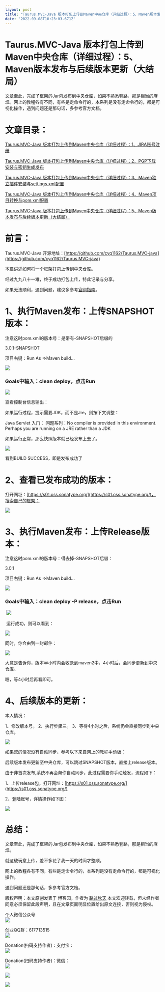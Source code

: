 ```yaml
---
layout: post
title: "Taurus.MVC-Java 版本打包上传到Maven中央仓库（详细过程）：5、Maven版本发布与后续版本更新（大结局）"
date: "2022-09-08T10:23:03.671Z"
---
```

Taurus.MVC-Java 版本打包上传到Maven中央仓库（详细过程）：5、Maven版本发布与后续版本更新（大结局）
==============================================================

文章至此，完成了框架的Jar包发布到中央仓库，如果不熟悉套路，那是相当的麻烦。网上的教程各有不同，有些是走命令行的，本系列是没有走命令行的，都是可视化操作，遇到问题还是那句话，多参考官方文档。

文章目录：
=====

[Taurus.MVC-Java 版本打包上传到Maven中央仓库（详细过程）：1、JIRA账号注册](https://www.cnblogs.com/cyq1162/p/16660023.html)

[Taurus.MVC-Java 版本打包上传到Maven中央仓库（详细过程）：2、PGP下载安装与密钥生成发布](https://www.cnblogs.com/cyq1162/p/16660216.html)

[Taurus.MVC-Java 版本打包上传到Maven中央仓库（详细过程）：3、Maven独立插件安装与settings.xml配置](https://www.cnblogs.com/cyq1162/p/16660172.html)

[Taurus.MVC-Java 版本打包上传到Maven中央仓库（详细过程）：4、Maven项目转换与pom.xml配置](https://www.cnblogs.com/cyq1162/p/16660280.html)

[Taurus.MVC-Java 版本打包上传到Maven中央仓库（详细过程）：5、Maven版本发布与后续版本更新（大结局）](https://www.cnblogs.com/cyq1162/p/16662370.html)

前言：
===

Taurus.MVC-Java 开源地址：[https://github.com/cyq1162/Taurus.MVC-java](https://github.com/cyq1162/Taurus.MVC-java)

本篇讲述如何将一个框架打包上传到中央仓库。

经过九九八十一难，终于成功打包上传，特此记录与分享。

如果无法顺利，遇到问题，建议多参考[官网指南](https://central.sonatype.org/publish/publish-maven/#gpg-signed-components)。

1、执行Maven发布：上传SNAPSHOT版本：
=========================

注意这时pom.xml的版本号：是带有-SNAPSHOT后缀的

 <version>3.0.1-SNAPSHOT</version>

项目右键：Run As =>Maven build...

![](https://img2022.cnblogs.com/blog/17408/202209/17408-20220906015104175-9834259.png)

### Goals中输入：clean deploy，点击Run

![](https://img2022.cnblogs.com/blog/17408/202209/17408-20220906015401563-1267971230.png)

查看控制台信息输出：

如果运行过程，提示需要JDK，而不是Jre，则按下文调整：

Java Servlet 入门： 问题系列：No compiler is provided in this environment. Perhaps you are running on a JRE rather than a JDK

如果运行正常，那么快照版本就已经发布上去了。

![](https://img2022.cnblogs.com/blog/17408/202209/17408-20220906021025698-1928176010.png)

看到BUILD SUCCESS，即是发布成功了

2、查看已发布成功的版本：
=============

打开网址：[https://s01.oss.sonatype.org/](https://s01.oss.sonatype.org/)，搜索自己的框架：

![](https://img2022.cnblogs.com/blog/17408/202209/17408-20220906021616256-1194419435.png)

3、执行Maven发布：上传Release版本：
========================

注意这时pom.xml的版本号：得去掉-SNAPSHOT后缀：

 <version>3.0.1</version>

项目右键：Run As =>Maven build...

![](https://img2022.cnblogs.com/blog/17408/202209/17408-20220906015104175-9834259.png)

### Goals中输入：clean deploy -P release，点击Run

 ![](https://img2022.cnblogs.com/blog/17408/202209/17408-20220906021908323-1866089730.png)

 运行成功，则可以看到：

![](https://img2022.cnblogs.com/blog/17408/202209/17408-20220906021946582-2125965159.png)

同时，你会由到一封邮件：

![](https://img2022.cnblogs.com/blog/17408/202209/17408-20220906022058580-1566155192.png)

大意是告诉你，版本半小时内会收录到maven2中，4小时后，会同步更新到中央仓库。

嗯，等4小时后再看即可。

4、后续版本的更新：
==========

本人情况：

1、修改版本号。
2、执行步骤三。
3、等待4小时之后，系统仍会直接同步到中央仓库。

![](https://img2022.cnblogs.com/blog/17408/202209/17408-20220907190752402-1843210624.png)

如果您的情况没有自动同步，参考以下来自网上的教程手动版： 

后续版本发布更新至中央仓库，可以跳过SNAPSHOT版本，直接上release版本。

由于非首次发布,系统不再会帮你自动同步，此过程需要你手动触发，流程如下：

1、上传release包，打开网址：[https://s01.oss.sonatype.org/](https://s01.oss.sonatype.org/)

2、登陆账号，详情操作如下图：

![](https://img2022.cnblogs.com/blog/17408/202209/17408-20220906164747165-1137926935.png)

总结： 
====

文章至此，完成了框架的Jar包发布到中央仓库，如果不熟悉套路，那是相当的麻烦。

就这破玩意上传，差不多花了我一天的时间才整顺。

网上的教程各有不同，有些是走命令行的，本系列是没有走命令行的，都是可视化操作。

遇到问题还是那句话，多参考官方文档。

版权声明：本文原创发表于 博客园，作者为 [路过秋天](http://www.cnblogs.com/cyq1162) 本文欢迎转载，但未经作者同意必须保留此段声明，且在文章页面明显位置给出原文连接，否则视为侵权。

个人微信公众号  
![](https://images2018.cnblogs.com/blog/17408/201805/17408-20180523041027505-1002652922.jpg)

创业QQ群：617713515  
![](https://images2018.cnblogs.com/blog/17408/201805/17408-20180523034329518-624244005.jpg)

Donation(扫码支持作者)：支付宝：  
![](https://images.cnblogs.com/cnblogs_com/cyq1162/828949/o_2.jpg)

Donation(扫码支持作者)：微信：  
![](https://images.cnblogs.com/cnblogs_com/cyq1162/828949/o_1.jpg)

[![](http://service.t.sina.com.cn/widget/qmd/1922425581/34177a3b/2.png)](http://weibo.com/u/1922425581?s=6uyXnP)

[![](https://upload-dianshi-1255598498.file.myqcloud.com/345x200--2953d058277cb63c6b1cd127285163335cd6751e.jpg)](https://cloud.tencent.com/redirect.php?redirect=1036&cps_key=f4ac800f204164c48b6b1e53ee080f24&from=console)